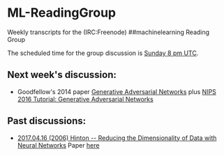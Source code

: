 # ML-ReadingGroup

Weekly transcripts for the (IRC:Freenode) ##machinelearning Reading Group 

<!-- Short URL: https://j.mp/ML-ReadingGrp -->

The scheduled time for the group discussion is [Sunday 8 pm UTC](https://www.wolframalpha.com/input/?i=next+Sunday+8+pm+UTC).


## Next week's discussion:
* Goodfellow's 2014 paper [Generative Adversarial Networks](https://arxiv.org/abs/1406.2661) plus [NIPS 2016 Tutorial: Generative Adversarial Networks](https://arxiv.org/abs/1701.00160)


## Past discussions:
* [2017.04.16 (2006) Hinton -- Reducing the Dimensionality of Data with Neural Networks](logs/2017.04.16)
  Paper [here](https://www.cs.toronto.edu/~hinton/science.pdf)
